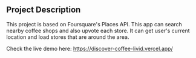 ## Project Description

This project is based on Foursquare's Places API. This app can search nearby coffee shops and also upvote each store. It can get user's current location and load stores that are around the area.

Check the live demo here: https://discover-coffee-livid.vercel.app/
